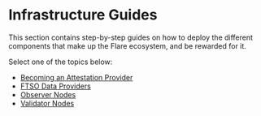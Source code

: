 # Infrastructure Guides

This section contains step-by-step guides on how to deploy the different components that make up the Flare ecosystem, and be rewarded for it.

Select one of the topics below:

* [Becoming an Attestation Provider](./attestation/index.md)
* [FTSO Data Providers](./data/index.md)
* [Observer Nodes](./observation/index.md)
* [Validator Nodes](./validation/index.md)

